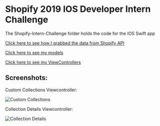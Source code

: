 # Shopify 2019 IOS Developer Intern Challenge

The Shopify-Intern-Challenge folder holds the code for the IOS Swift app

[Click here to see how I grabbed the data from Shopify API](https://github.com/mding5692/Shopify-IOS-2019-Mobile-Developer-Intern-Challenge/blob/master/Shopify-Intern-Challenge/Shopify-Intern-Challenge/Services/ShopifyAPIService.swift)

[Click here to see my models](https://github.com/mding5692/Shopify-IOS-2019-Mobile-Developer-Intern-Challenge/tree/master/Shopify-Intern-Challenge/Shopify-Intern-Challenge/Models)

[Click here to see my ViewControllers](https://github.com/mding5692/Shopify-IOS-2019-Mobile-Developer-Intern-Challenge/tree/master/Shopify-Intern-Challenge/Shopify-Intern-Challenge/ViewControllers)

## Screenshots:

Custom Collections Viewcontroller:

![Custom Collections](https://user-images.githubusercontent.com/9067177/50999710-f072a180-14f8-11e9-9f28-f81c4c71bab8.png)

Collection Details Viewcontroller:

![Collection Details](https://user-images.githubusercontent.com/9067177/50999773-23b53080-14f9-11e9-8585-363979fe70d2.png)
